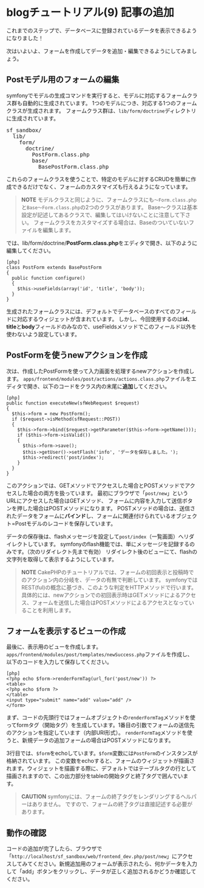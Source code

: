 blogチュートリアル(9) 記事の追加
================================

これまでのステップで、データベースに登録されているデータを表示できるようになりました！


次はいよいよ、フォームを作成してデータを追加・編集できるようにしてみましょう。


Postモデル用のフォームの編集
----------------------------

symfonyでモデルの生成コマンドを実行すると、モデルに対応するフォームクラス群も自動的に生成されています。
1つのモデルにつき、対応する1つのフォームクラスが生成されます。
フォームクラス群は、`lib/form/doctrine`ディレクトリに生成されています。

<pre>
sf_sandbox/
  lib/
    form/
      doctrine/
        PostForm.class.php
        base/
          BasePostForm.class.php
</pre>

これらのフォームクラスを使うことで、特定のモデルに対するCRUDを簡単に作成できるだけでなく、フォームのカスタマイズも行えるようになっています。

> **NOTE**
> モデルクラスと同じように、フォームクラスにも`～Form.class.php`と`Base～Form.class.php`の2つのクラスがあります。
> Base～クラスは基本設定が記述してあるクラスで、編集してはいけないことに注意して下さい。
> フォームクラスをカスタマイズする場合は、Baseのついていないファイルを編集します。



では、lib/form/doctrine/**PostForm.class.php**をエディタで開き、以下のように編集してください。

	[php]
	class PostForm extends BasePostForm
	{
	  public function configure()
	  {
	    $this->useFields(array('id', 'title', 'body'));
	  }
	}

生成されたフォームクラスには、デフォルトでデータベースのすべてのフィールドに対応するウィジェットが含まれています。
しかし、今回使用するのは**id**、**title**と**body**フィールドのみなので、useFieldsメソッドでこのフィールド以外を使わないよう設定しています。


PostFormを使うnewアクションを作成
---------------------------------

次は、作成したPostFormを使って入力画面を処理するnewアクションを作成します。
`apps/frontend/modules/post/actions/actions.class.php`ファイルをエディタで開き、以下のコードをクラス内の末尾に**追加**してください。

	[php]
	public function executeNew(sfWebRequest $request)
	{
	  $this->form = new PostForm();
	  if ($request->isMethod(sfRequest::POST))
	  {
	    $this->form->bind($request->getParameter($this->form->getName()));
	    if ($this->form->isValid())
	    {
	      $this->form->save();
	      $this->getUser()->setFlash('info', 'データを保存しました。');
	      $this->redirect('post/index');
	    }
	  }
	}

このアクションでは、GETメソッドでアクセスした場合とPOSTメソッドでアクセスした場合の両方を扱っています。
最初にブラウザで「`post/new`」というURLにアクセスした場合はGETメソッド、
フォームに内容を入力して送信ボタンを押した場合はPOSTメソッドになります。
POSTメソッドの場合は、送信されたデータをフォームに**バインド**し、フォームに関連付けられているオブジェクト=Postモデルのレコードを保存しています。

データの保存後は、flashメッセージを設定して`post/index`（一覧画面）へリダイレクトしています。
symfonyのflash機能では、単にメッセージを記録するのみです。（次のリダイレクト先まで有効）
リダイレクト後のビューにて、flashの文字列を取得して表示するようにしています。


> **NOTE**
> CakePHPのチュートリアルでは、フォームの初回表示と投稿時でのアクション内の分岐を、データの有無で判断しています。
> symfonyではREST(ful)の概念に基づき、このような判定をHTTPメソッドで行います。
> 具体的には、newアクションでの初回表示時はGETメソッドによるアクセス、フォームを送信した場合はPOSTメソッドによるアクセスとなっていることを利用します。



フォームを表示するビューの作成
------------------------------

最後に、表示用のビューを作成します。
`apps/frontend/modules/post/templates/newSuccess.php`ファイルを作成し、以下のコードを入力して保存してください。

	[php]
	<?php echo $form->renderFormTag(url_for('post/new')) ?>
	<table>
	<?php echo $form ?>
	</table>
	<input type="submit" name="add" value="add" />
	</form>

まず、コードの先頭行ではフォームオブジェクトの`renderFormTag`メソッドを使ってformタグ（開始タグ）を生成しています。1番目の引数でフォームの送信先のアクションを指定しています（内部URI形式）。
`renderFormTag`メソッドを使うと、新規データの追加フォームの場合はPOSTメソッドになります。

3行目では、`$form`をechoしています。`$form`変数には`PostForm`のインスタンスが格納されています。
この変数をechoすると、フォームのウィジェットが描画されます。ウィジェットを描画する際に、デフォルトではテーブルタグの行として描画されますので、この出力部分をtableの開始タグと終了タグで囲んでいます。

> **CAUTION**
> symfonyには、フォームの終了タグをレンダリングするヘルパーはありません。
> ですので、フォームの終了タグは直接記述する必要があります。



動作の確認
----------

コードの追加が完了したら、ブラウザで「`http://localhost/sf_sandbox/web/frontend_dev.php/post/new`」にアクセスしてみてください。新規追加用のフォームが表示されたら、何かデータを入力して「add」ボタンをクリックし、データが正しく追加されるかどうか確認してください。
